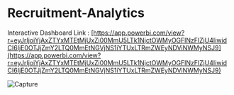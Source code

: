 # Recruitment-Analytics

Interactive Dashboard Link : [https://app.powerbi.com/view?r=eyJrIjoiYjAxZTYxMTEtMjUxZi00MmU5LTk1NjctOWMyOGFlNzFlZjU4IiwidCI6IjE0OTJjZmY2LTQ0MmEtNGVjNS1iYTUxLTRmZWEyNDViNWMyNSJ9](https://app.powerbi.com/view?r=eyJrIjoiYjAxZTYxMTEtMjUxZi00MmU5LTk1NjctOWMyOGFlNzFlZjU4IiwidCI6IjE0OTJjZmY2LTQ0MmEtNGVjNS1iYTUxLTRmZWEyNDViNWMyNSJ9)


![Capture](https://github.com/Prokshi28/Recruitment-Analytics/assets/174799172/df6aa74d-48b7-4a93-b3fd-d3a2b712bba8)
